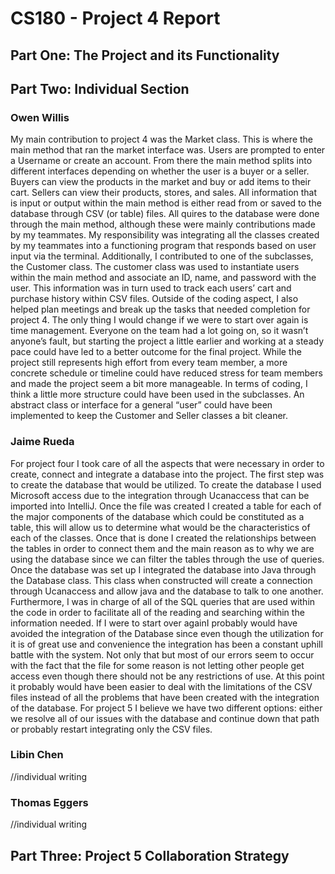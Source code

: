 # CS180 - Project 4 Report

## Part One: The Project and its Functionality



## Part Two: Individual Section

### Owen Willis
My main contribution to project 4 was the Market class.  This is where the main method that ran the market interface was.  Users are prompted to enter a Username or create an account.  From there the main method splits into different interfaces depending on whether the user is a buyer or a seller.  Buyers can view the products in the market and buy or add items to their cart.  Sellers can view their products, stores, and sales.   All information that is input or output within the main method is either read from or saved to the database through CSV (or table) files.  All quires to the database were done through the main method, although these were mainly contributions made by my teammates.  My responsibility was integrating all the classes created by my teammates into a functioning program that responds based on user input via the terminal.  Additionally, I contributed to one of the subclasses, the Customer class.  The customer class was used to instantiate users within the main method and associate an ID, name, and password with the user.  This information was in turn used to track each users’ cart and purchase history within CSV files.    Outside of the coding aspect, I also helped plan meetings and break up the tasks that needed completion for project 4.
The only thing I would change if we were to start over again is time management.  Everyone on the team had a lot going on, so it wasn’t anyone’s fault, but starting the project a little earlier and working at a steady pace could have led to a better outcome for the final project.  While the project still represents high effort from every team member, a more concrete schedule or timeline could have reduced stress for team members and made the project seem a bit more manageable.  In terms of coding, I think a little more structure could have been used in the subclasses.  An abstract class or interface for a general “user” could have been implemented to keep the Customer and Seller classes a bit cleaner.




### Jaime Rueda
For project four I took care of all the aspects that were necessary in order to create, connect and integrate a database into the project. The first step was to create the database that would be utilized. To create the database I used Microsoft access due to the integration through Ucanaccess that can be imported into IntelliJ. Once the file was created I created a table for each of the major components of the database which could be constituted as a table, this will allow us to determine what would be the characteristics of each of the classes. Once that is done I created the relationships between the tables in order to connect them and the main reason as to why we are using the database since we can filter the tables through the use of queries. Once the database was set up I integrated the database into Java through the Database class. This class when constructed will create a connection through Ucanaccess and allow java and the database to talk to one another. Furthermore, I was in charge of all of the SQL queries that are used within the code in order to facilitate all of the reading and searching within the information needed.
If I were to start over againI probably would have avoided the integration of the Database since even though the utilization for it is of great use and convenience the integration has been a constant uphill battle with the system. Not only that but most of our errors seem to occur with the fact that the file for some reason is not letting other people get access even though there should not be any restrictions of use. At this point it probably would have been easier to deal with the limitations of the CSV files instead of all the problems that have been created with the integration of the database. For project 5 I believe we have two different options: either we resolve all of our issues with the database and continue down that path or probably restart integrating only the CSV files.


### Libin Chen
//individual writing

### Thomas Eggers
//individual writing


## Part Three: Project 5 Collaboration Strategy





